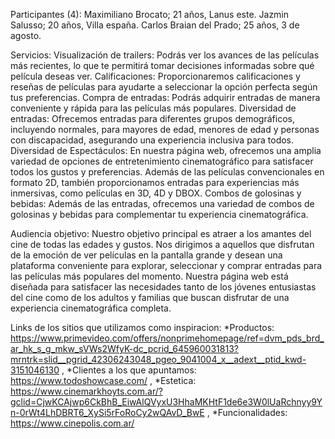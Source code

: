 Participantes (4):
Maximiliano Brocato; 21 años, Lanus este.
Jazmin Salusso; 20 años, Villa españa.
Carlos Braian del Prado; 25 años, 3 de agosto.

Servicios:
Visualización de trailers: Podrás ver los avances de las películas más recientes, lo que te permitirá tomar decisiones informadas sobre qué película deseas ver.
Calificaciones: Proporcionaremos calificaciones y reseñas de películas para ayudarte a seleccionar la opción perfecta según tus preferencias.
Compra de entradas: Podrás adquirir entradas de manera conveniente y rápida para las películas más populares.
Diversidad de entradas: Ofrecemos entradas para diferentes grupos demográficos, incluyendo normales, para mayores de edad, menores de edad y personas con discapacidad, asegurando una experiencia inclusiva para todos.
Diversidad de Espectáculos:
En nuestra página web, ofrecemos una amplia variedad de opciones de entretenimiento cinematográfico para satisfacer todos los gustos y preferencias. Además de las películas convencionales en formato 2D, también proporcionamos entradas para experiencias más inmersivas, como películas en 3D, 4D y DBOX.
Combos de golosinas y bebidas: Además de las entradas, ofrecemos una variedad de combos de golosinas y bebidas para complementar tu experiencia cinematográfica.

Audiencia objetivo:
Nuestro objetivo principal es atraer a los amantes del cine de todas las edades y gustos. Nos dirigimos a aquellos que disfrutan de la emoción de ver películas en la pantalla grande y desean una plataforma conveniente para explorar, seleccionar y comprar entradas para las películas más populares del momento. Nuestra página web está diseñada para satisfacer las necesidades tanto de los jóvenes entusiastas del cine como de los adultos y familias que buscan disfrutar de una experiencia cinematográfica completa.

Links de los sitios que utilizamos como inspiracion:
*Productos: https://www.primevideo.com/offers/nonprimehomepage/ref=dvm_pds_brd_ar_hk_s_g_mkw_sVWs2WfyK-dc_pcrid_645960031813?mrntrk=slid__pgrid_42306243048_pgeo_9041004_x__adext__ptid_kwd-3151046130
,
*Clientes a los que apuntamos: https://www.todoshowcase.com/
,
*Estetica: https://www.cinemarkhoyts.com.ar/?gclid=CjwKCAjwp6CkBhB_EiwAlQVyxU3HhaMKHtF1de6e3W0lUaRchnyy9Yn-0rWt4LhDBRT6_XySi5rFoRoCy2wQAvD_BwE
,
*Funcionalidades: https://www.cinepolis.com.ar/
